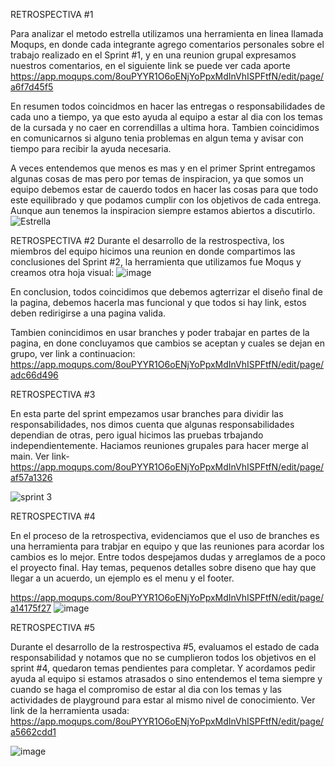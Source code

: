 RETROSPECTIVA #1

Para analizar el metodo estrella utilizamos una herramienta en linea llamada Moqups, en donde cada integrante agrego comentarios personales 
sobre el trabajo realizado en el Sprint #1, y en una reunion grupal expresamos nuestros comentarios, en el siguiente link se puede ver cada aporte https://app.moqups.com/8ouPYYR1O6oENjYoPpxMdInVhISPFtfN/edit/page/a6f7d45f5

En resumen todos coincidmos en hacer las entregas o responsabilidades de cada uno a tiempo, ya que esto ayuda al equipo a estar al dia con los temas de la cursada y no caer en correndillas
a ultima hora. Tambien coincidimos en comunicarnos si alguno tenia problemas en algun tema y avisar con tiempo para recibir la ayuda necesaria.

A veces entendemos que menos es mas y en el primer Sprint entregamos algunas cosas de mas pero por temas de inspiracion, ya que somos un equipo debemos estar de cauerdo todos en hacer las cosas para que todo este equilibrado y que
podamos cumplir con los objetivos de cada entrega. Aunque aun tenemos la inspiracion siempre estamos abiertos a discutirlo.
![Estrella](https://user-images.githubusercontent.com/113376793/217674251-0078a661-31cb-464a-9302-529408e0c207.PNG)



RETROSPECTIVA #2
Durante el desarrollo de la restrospectiva, los miembros del equipo hicimos una reunion en donde compartimos las conclusiones del Sprint #2, la herramienta que utilizamos fue Moqus y creamos otra hoja visual: ![image](https://user-images.githubusercontent.com/113376793/221060894-a7299153-0852-4924-89b9-cce23c38911f.png)

En conclusion, todos coincidimos que debemos agterrizar el diseño final de la pagina, debemos hacerla mas funcional y que todos si hay link, estos deben redirigirse a una pagina valida. 

Tambien conincidimos en usar branches y poder trabajar en partes de la pagina, en done concluyamos que cambios se aceptan y cuales se dejan en grupo, ver link a continuacion: https://app.moqups.com/8ouPYYR1O6oENjYoPpxMdInVhISPFtfN/edit/page/adc66d496



RETROSPECTIVA #3

En esta parte del sprint empezamos usar branches para dividir las responsabilidades, nos dimos cuenta que algunas responsabilidades dependian de otras, pero igual hicimos las pruebas trbajando independientemente. Haciamos reuniones grupales para hacer merge al main. Ver link- https://app.moqups.com/8ouPYYR1O6oENjYoPpxMdInVhISPFtfN/edit/page/af57a1326

![sprint 3](https://user-images.githubusercontent.com/113376793/225161961-61638242-5ffb-485a-b4e0-fdcc5fa4d696.PNG)


RETROSPECTIVA #4

En el proceso de la retrospectiva, evidenciamos que el uso de branches es una herramienta para trabjar en equipo y que las reuniones para acordar los cambios es lo mejor. Entre todos despejamos dudas y arreglamos de a poco el proyecto final. Hay temas, pequenos detalles sobre diseno que hay que llegar a un acuerdo, un ejemplo es el menu y el footer.


https://app.moqups.com/8ouPYYR1O6oENjYoPpxMdInVhISPFtfN/edit/page/a14175f27
![image](https://user-images.githubusercontent.com/113376793/225163186-78b36c91-6c53-4f37-869e-8617178f4c26.png)


RETROSPECTIVA #5

Durante el desarrollo de la restrospectiva #5, evaluamos el estado de cada responsabilidad y notamos que no se cumplieron todos los objetivos en el sprint #4, quedaron temas pendientes para completar. Y acordamos pedir ayuda al equipo si estamos atrasados o sino entendemos el tema siempre y cuando se haga el compromiso de estar al dia con los temas y las actividades de playground para estar al mismo nivel de conocimiento. Ver link de la herramienta usada: https://app.moqups.com/8ouPYYR1O6oENjYoPpxMdInVhISPFtfN/edit/page/a5662cdd1


![image](https://user-images.githubusercontent.com/113376793/225181187-74022ea0-8c86-4c93-af95-3b91da5b596b.png)



